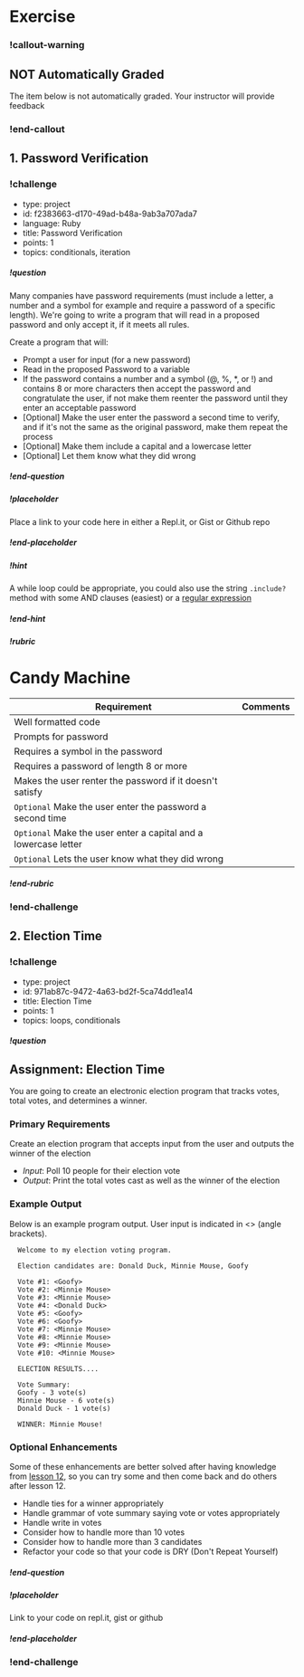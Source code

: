 # Exercise

### !callout-warning

## NOT Automatically Graded

The item below is not automatically graded.  Your instructor will provide feedback

### !end-callout

<!-- ======================= END CHALLENGE ======================= -->

## 1. Password Verification

<!-- >>>>>>>>>>>>>>>>>>>>>> BEGIN CHALLENGE >>>>>>>>>>>>>>>>>>>>>> -->
<!-- Replace everything in square brackets [] and remove brackets  -->

### !challenge

* type: project
* id: f2383663-d170-49ad-b48a-9ab3a707ada7
* language: Ruby
* title: Password Verification
* points: 1
* topics: conditionals, iteration

##### !question

Many companies have password requirements (must include a letter, a number and a symbol for example and require a password of a specific length). We're going to write a program that will read in a proposed password and only accept it, if it meets all rules.  

Create a program that will:
* Prompt a user for input (for a new password)
* Read in the proposed Password to a variable
* If the password contains a number and a symbol (@, %, \*, or !) and contains 8 or more characters then accept the password and congratulate the user, if not make them reenter the password until they enter an acceptable password
* [Optional] Make the user enter the password a second time to verify, and if it's not the same as the original password, make them repeat the process
* [Optional] Make them include a capital and a lowercase letter
* [Optional] Let them know what they did wrong

##### !end-question


##### !placeholder

Place a link to your code here in either a Repl.it, or Gist or Github repo

##### !end-placeholder

##### !hint

A while loop could be appropriate, you could also use the string `.include?` method with some AND clauses (easiest) or a [regular expression](https://www.rubyguides.com/2015/06/ruby-regex/)

##### !end-hint
##### !rubric

# Candy Machine

| Requirement                                                                                                   | Comments |
| ------------------------------------------------------------------------------------------------------------- | -------- |
| Well formatted code                                                                                           |          |
| Prompts for password                                                                                          |          |
| Requires a symbol in the password                                                                             |          |
| Requires a password of length 8 or more                                                                       |          |
| Makes the user renter the password if it doesn't satisfy                                                      |          |
| `Optional`                                               Make the user enter the password a second time       |
| `Optional`                                               Make the user enter a capital and a lowercase letter |
| `Optional`                                                Lets the user know what they did wrong              |



##### !end-rubric

### !end-challenge

<!-- ======================= END CHALLENGE ======================= -->

## 2. Election Time

<!-- >>>>>>>>>>>>>>>>>>>>>> BEGIN CHALLENGE >>>>>>>>>>>>>>>>>>>>>> -->
<!-- Replace everything in square brackets [] and remove brackets  -->

### !challenge

* type: project
* id: 971ab87c-9472-4a63-bd2f-5ca74dd1ea14
* title: Election Time
* points: 1
* topics: loops, conditionals

##### !question

## Assignment: Election Time

You are going to create an electronic election program that tracks votes, total votes, and determines a winner.

### Primary Requirements

Create an election program that accepts input from the user and outputs the winner of the election

  - *Input*: Poll 10 people for their election vote
  - *Output*: Print the total votes cast as well as the winner of the election

### Example Output

Below is an example program output. User input is indicated in &lt;&gt; (angle brackets).

```
  Welcome to my election voting program.

  Election candidates are: Donald Duck, Minnie Mouse, Goofy

  Vote #1: <Goofy>
  Vote #2: <Minnie Mouse>
  Vote #3: <Minnie Mouse>
  Vote #4: <Donald Duck>
  Vote #5: <Goofy>
  Vote #6: <Goofy>
  Vote #7: <Minnie Mouse>
  Vote #8: <Minnie Mouse>
  Vote #9: <Minnie Mouse>
  Vote #10: <Minnie Mouse>

  ELECTION RESULTS....

  Vote Summary:
  Goofy - 3 vote(s)
  Minnie Mouse - 6 vote(s)
  Donald Duck - 1 vote(s)

  WINNER: Minnie Mouse!
```

### Optional Enhancements

Some of these enhancements are better solved after having knowledge from [lesson 12](https://github.com/Ada-Developers-Academy/jump-start/tree/master/learning-to-code/arrays), so you can try some and then come back and do others after lesson 12.

- Handle ties for a winner appropriately
- Handle grammar of vote summary saying vote or votes appropriately
- Handle write in votes
- Consider how to handle more than 10 votes
- Consider how to handle more than 3 candidates
- Refactor your code so that your code is DRY (Don't Repeat Yourself)

##### !end-question

##### !placeholder

Link to your code on repl.it, gist or github

##### !end-placeholder

<!-- other optional sections -->
<!-- !hint - !end-hint (markdown, users can see after a failed attempt) -->
<!-- !rubric - !end-rubric (markdown, instructors can see while scoring a checkpoint) -->
<!-- !explanation - !end-explanation (markdown, students can see after answering correctly) -->

### !end-challenge

<!-- ======================= END CHALLENGE ======================= -->
